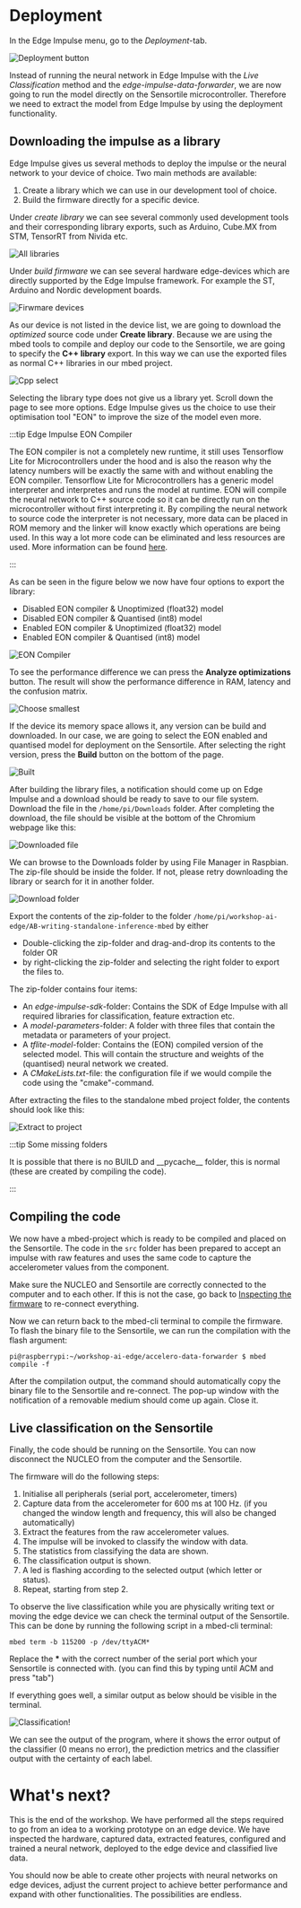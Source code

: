 # Deployment

In the Edge Impulse menu, go to the *Deployment*-tab.

![Deployment button](./img/ei_deployment_button.png)

Instead of running the neural network in Edge Impulse with the *Live Classification* method and the *edge-impulse-data-forwarder*, we are now going to run the model directly on the Sensortile microcontroller. Therefore we need to extract the model from Edge Impulse by using the deployment functionality.

## Downloading the impulse as a library

Edge Impulse gives us several methods to deploy the impulse or the neural network to your device of choice. Two main methods are available:

1. Create a library which we can use in our development tool of choice.
2. Build the firmware directly for a specific device.

Under *create library* we can see several commonly used development tools and their corresponding library exports, such as Arduino, Cube.MX from STM, TensorRT from Nivida etc.

![All libraries](./img/ei_deployment_all.png)

Under *build firmware* we can see several hardware edge-devices which are directly supported by the Edge Impulse framework. For example the ST, Arduino and Nordic development boards.

![Firwmare devices](./img/ei_firmware_devices.png)

As our device is not listed in the device list, we are going to download the *optimized* source code under **Create library**. Because we are using the mbed tools to compile and deploy our code to the Sensortile, we are going to specify the **C++ library** export. In this way we can use the exported files as normal C++ libraries in our mbed project.

![Cpp select](./img/ei_deployment_cpp.png)

Selecting the library type does not give us a library yet. Scroll down the page to see more options. Edge Impulse gives us the choice to use their optimisation tool "EON" to improve the size of the model even more.

:::tip Edge Impulse EON Compiler

The EON compiler is not a completely new runtime, it still uses Tensorflow Lite for Microcontrollers under the hood and is also the reason why the latency numbers will be exactly the same with and without enabling the EON compiler. Tensorflow Lite for Microcontrollers has a generic model interpreter and interpretes and runs the model at runtime. EON will compile the neural network to C++ source code so it can be directly run on the microcontroller without first interpreting it. By compiling the neural network to source code the interpreter is not necessary, more data can be placed in ROM memory and the linker will know exactly which operations are being used. In this way a lot more code can be eliminated and less resources are used. More information can be found [here](https://www.edgeimpulse.com/blog/introducing-eon).

:::

As can be seen in the figure below we now have four options to export the library:

- Disabled EON compiler & Unoptimized (float32) model
- Disabled EON compiler & Quantised (int8) model
- Enabled EON compiler & Unoptimized (float32) model
- Enabled EON compiler & Quantised (int8) model

![EON Compiler](./img/ei_optimize_EON.png)

To see the performance difference we can press the **Analyze optimizations** button. The result will show the performance difference in RAM, latency and the confusion matrix.

![Choose smallest](./img/ei_optimised_int8.png)

If the device its memory space allows it, any version can be build and downloaded. In our case, we are going to select the EON enabled and quantised model for deployment on the Sensortile. After selecting the right version, press the **Build** button on the bottom of the page.

![Built](./img/ei_built.png)

After building the library files, a notification should come up on Edge Impulse and a download should be ready to save to our file system. Download the file in the `/home/pi/Downloads` folder. After completing the download, the file should be visible at the bottom of the Chromium webpage like this:

![Downloaded file](./img/ei_file.png)

We can browse to the Downloads folder by using File Manager in Raspbian. The zip-file should be inside the folder. If not, please retry downloading the library or search for it in another folder.

![Download folder](./img/ei_downloads_folder.png)

Export the contents of the zip-folder to the folder `/home/pi/workshop-ai-edge/AB-writing-standalone-inference-mbed` by either

- Double-clicking the zip-folder and drag-and-drop its contents to the folder OR
- by right-clicking the zip-folder and selecting the right folder to export the files to.

The zip-folder contains four items:

- An *edge-impulse-sdk*-folder: Contains the SDK of Edge Impulse with all required libraries for classification, feature extraction etc.
- A *model-parameters*-folder: A folder with three files that contain the metadata or parameters of your project.
- A *tflite-model*-folder: Contains the (EON) compiled version of the selected model. This will contain the structure and weights of the (quantised) neural network we created.
- A *CMakeLists.txt*-file: the configuration file if we would compile the code using the "cmake"-command.

After extracting the files to the standalone mbed project folder, the contents should look like this:

![Extract to project](./img/ei_mbed_folder.png)

:::tip Some missing folders

It is possible that there is no BUILD and \_\_pycache\_\_ folder, this is normal (these are created by compiling the code).

:::

## Compiling the code

We now have a mbed-project which is ready to be compiled and placed on the Sensortile. The code in the `src` folder has been prepared to accept an impulse with raw features and uses the same code to capture the accelerometer values from the component.

Make sure the NUCLEO and Sensortile are correctly connected to the computer and to each other. If this is not the case, go back to [Inspecting the firmware](./../02-ab-writing\03-inspecting-firmware) to re-connect everything.

Now we can return back to the mbed-cli terminal to compile the firmware. To flash the binary file to the Sensortile, we can run the compilation with the flash argument:

```shell
pi@raspberrypi:~/workshop-ai-edge/accelero-data-forwarder $ mbed compile -f
```

After the compilation output, the command should automatically copy the binary file to the Sensortile and re-connect. The pop-up window with the notification of a removable medium should come up again. Close it.

## Live classification on the Sensortile

Finally, the code should be running on the Sensortile. You can now disconnect the NUCLEO from the computer and the Sensortile.

The firmware will do the following steps:

1. Initialise all peripherals (serial port, accelerometer, timers)
2. Capture data from the accelerometer for 600 ms at 100 Hz. (if you changed the window length and frequency, this will also be changed automatically)
3. Extract the features from the raw accelerometer values.
4. The impulse will be invoked to classify the window with data.
5. The statistics from classifying the data are shown.
6. The classification output is shown.
7. A led is flashing according to the selected output (which letter or status).
8. Repeat, starting from step 2.

To observe the live classification while you are physically writing text or moving the edge device we can check the terminal output of the Sensortile. This can be done by running the following script in a mbed-cli terminal:

```shell
mbed term -b 115200 -p /dev/ttyACM*
```

Replace the **\*** with the correct number of the serial port which your Sensortile is connected with. (you can find this by typing until ACM and press "tab")

If everything goes well, a similar output as below should be visible in the terminal.

![Classification!](./img/ei_classified_on_microcontroller.png)

We can see the output of the program, where it shows the error output of the classifier (0 means no error), the prediction metrics and the classifier output with the certainty of each label.

# What's next?

This is the end of the workshop. We have performed all the steps required to go from an idea to a working prototype on an edge device. We have inspected the hardware, captured data, extracted features, configured and trained a neural network, deployed to the edge device and classified live data.

You should now be able to create other projects with neural networks on edge devices, adjust the current project to achieve better performance and expand with other functionalities. The possibilities are endless.
